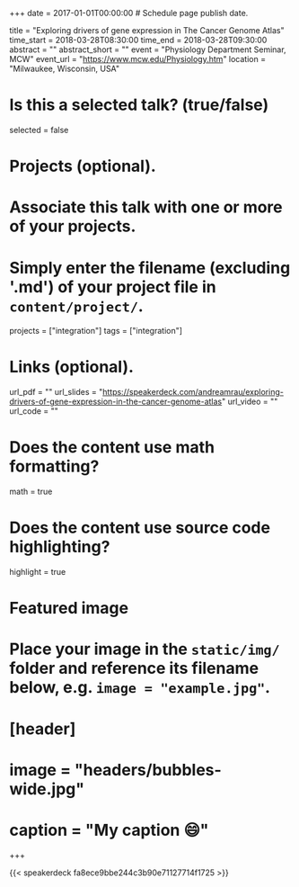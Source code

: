 +++
date = 2017-01-01T00:00:00  # Schedule page publish date.

title = "Exploring drivers of gene expression in The Cancer Genome Atlas"
time_start = 2018-03-28T08:30:00
time_end = 2018-03-28T09:30:00
abstract = ""
abstract_short = ""
event = "Physiology Department Seminar, MCW"
event_url = "https://www.mcw.edu/Physiology.htm"
location = "Milwaukee, Wisconsin, USA"

# Is this a selected talk? (true/false)
selected = false

# Projects (optional).
#   Associate this talk with one or more of your projects.
#   Simply enter the filename (excluding '.md') of your project file in `content/project/`.
projects = ["integration"]
tags = ["integration"]

# Links (optional).
url_pdf = ""
url_slides = "https://speakerdeck.com/andreamrau/exploring-drivers-of-gene-expression-in-the-cancer-genome-atlas"
url_video = ""
url_code = ""

# Does the content use math formatting?
math = true

# Does the content use source code highlighting?
highlight = true

# Featured image
# Place your image in the `static/img/` folder and reference its filename below, e.g. `image = "example.jpg"`.
# [header]
# image = "headers/bubbles-wide.jpg"
# caption = "My caption :smile:"

+++

{{< speakerdeck fa8ece9bbe244c3b90e71127714f1725 >}}